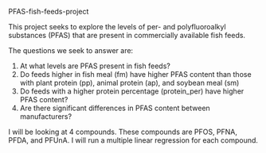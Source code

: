PFAS-fish-feeds-project

This project seeks to explore the levels of per- and polyfluoroalkyl substances (PFAS) that are present in commercially available fish feeds. 

The questions we seek to answer are:
1. At what levels are PFAS present in fish feeds?
2. Do feeds higher in fish meal (fm) have higher PFAS content than those with plant protein (pp), animal protein (ap), and soybean meal (sm)
3. Do feeds with a higher protein percentage (protein_per) have higher PFAS content?
4. Are there significant differences in PFAS content between manufacturers?

I will be looking at 4 compounds. These compounds are PFOS, PFNA, PFDA, and PFUnA. I will run a multiple linear regression for each compound. 